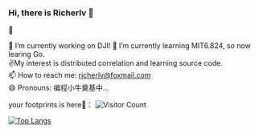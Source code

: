 ### Hi, there is Richerlv 👋

<!--
**Richerlv/Richerlv** is a ✨ _special_ ✨ repository because its `README.md` (this file) appears on your GitHub profile.

Here are some ideas to get you started:

- 🔭 I’m currently learning MIT6.824.  
- 📫 How to reach me: richerlv@foxmail.com.  
- 😄 Pronouns: 编程小牛奠基中... 
- ⚡ Fun fact: ...
-->

:information_desk_person:

🔭 I’m currently working on DJI!
🌱 I’m currently learning MIT6.824, so now learing Go.    
:v:My interest is distributed correlation and learning source code.  
📫 How to reach me: richerlv@foxmail.com  
😄 Pronouns: 编程小牛奠基中...   


your footprints is here:feet:：
![Visitor Count](https://profile-counter.glitch.me/Richerlv/count.svg)  


[![Top Langs](https://github-readme-stats.vercel.app/api/top-langs/?username=Richerlv&layout=compact)](https://github.com/Christmas/github-readme-stats)
